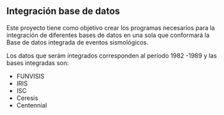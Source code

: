 ## Integración base de datos 
Este proyecto tiene como objetivo crear los programas necesarios para la integración de diferentes bases de datos en una sola que conformará la Base de datos integrada de eventos sismológicos.

Los datos que serám integrados corresponden al período 1982 -1989 y las bases integradas son:
* FUNVISIS
* IRIS
* ISC
* Ceresis
* Centennial
